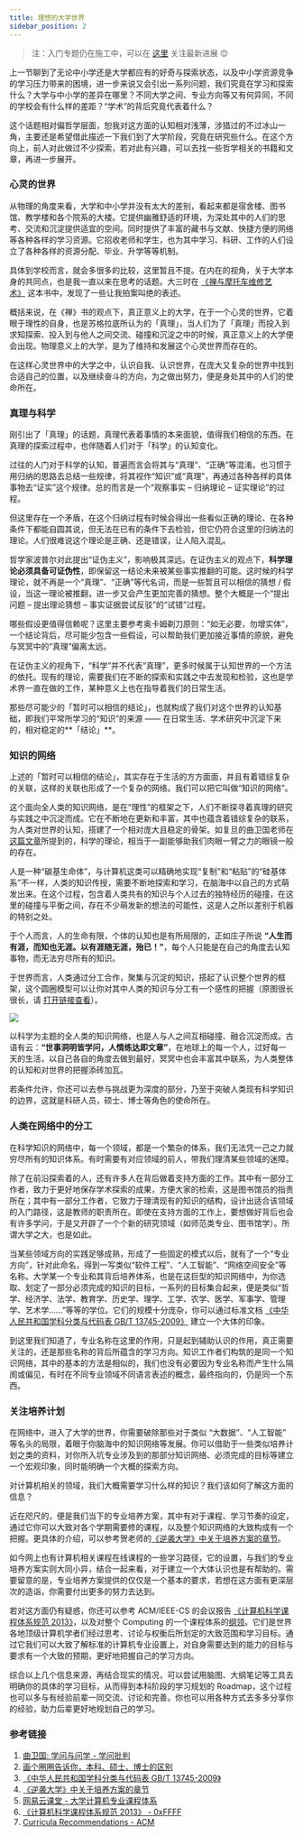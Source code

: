 ```yaml
---
title: 理想的大学世界
sidebar_position: 2
---
```


> 注：入门专题仍在施工中，可以在 [这里](https://0xffff.one/d/1545-guan-yu-xin-ban-ben-ru-men-zhuan-ti) 关注最新进展 😊

上一节聊到了无论中小学还是大学都应有的好奇与探索状态，以及中小学资源竞争的学习压力带来的困境，进一步来说又会引出一系列问题，我们究竟在学习和探索什么？大学与中小学的差异在哪里？不同大学之间、专业方向等又有何异同，不同的学校会有什么样的差距？“学术”的背后究竟代表着什么？

这个话题相对偏哲学层面，恕我对这方面的认知相对浅薄，涉猎过的不过冰山一角，主要还是希望借此描述一下我们到了大学阶段，究竟在研究些什么。在这个方向上，前人对此做过不少探索，若对此有兴趣，可以去找一些哲学相关的书籍和文章，再进一步展开。

### 心灵的世界

从物理的角度来看，大学和中小学并没有太大的差别，看起来都是宿舍楼、图书馆、教学楼和各个院系的大楼。它提供幽雅舒适的环境，为深处其中的人们的思考、交流和沉淀提供适宜的空间。同时提供了丰富的藏书与文献、快捷方便的网络等各种各样的学习资源。它招收老师和学生，也为其中学习、科研、工作的人们设立了各种各样的资源分配、毕业、升学等等机制。

具体到学校而言，就会多很多的比较，这里暂且不提。在内在的视角，关于大学本身的共同点，也是我一直以来在思考的话题。大三时在 [《禅与摩托车维修艺术》](https://book.douban.com/subject/6811366/) 这本书中，发现了一些让我拍案叫绝的表述。

概括来说，在《禅》书的观点下，真正意义上的大学，在于一个心灵的世界，它着眼于理性的自身，也是苏格拉底所认为的「真理」，当人们为了「真理」而投入到求知探索、投入到与他人之间交流、碰撞和沉淀之中的时候，真正意义上的大学便会出现。物理意义上的大学，是为了维持和发展这个心灵世界而存在的。

在这样心灵世界中的大学之中，认识自我、认识世界，在庞大又复杂的世界中找到合适自己的位置，以及继续奋斗的方向，为之做出努力，便是身处其中的人们的使命所在。

### 真理与科学

刚引出了「真理」的话题，真理代表着事情的本来面貌，值得我们相信的东西。在真理的探索过程中，也伴随着人们对于「科学」的认知变化。

过往的人门对于科学的认知，普遍而言会将其与“真理”、“正确”等混淆。也习惯于用归纳的思路去总结一些规律，将其视作“知识”或“真理”，再通过各种各样的具体事物去“证实”这个规律。总的而言是一个“观察事实 – 归纳理论 – 证实理论”的过程。

但这里存在一个矛盾，在这个归纳过程有时候会得出一些看似正确的理论、在各种条件下都能自圆其说，但无法在已有的条件下去检验，但它仍符合这里的归纳法的理论。人们很难说这个理论是正确、还是错误，让人陷入混乱。

哲学家波普尔对此提出“证伪主义”，影响极其深远。在证伪主义的观点下，**科学理论必须具备可证伪性**，即保留这一结论未来被某些事实推翻的可能。这时候的科学理论，就不再是一个“真理”、“正确”等代名词，而是一些暂且可以相信的猜想 / 假设，当这一理论被推翻，进一步又会产生更加完善的猜想。整个大概是一个“提出问题 – 提出理论猜想 – 事实证据尝试反驳”的“试错”过程。

哪些假设更值得信赖呢？这里主要参考奥卡姆剃刀原则：“如无必要，勿增实体”，一个结论背后，尽可能少包含一些假设，可以帮助我们更加接近事情的原貌，避免与冥冥中的“真理”偏离太远。

在证伪主义的视角下，“科学”并不代表“真理”，更多时候属于认知世界的一个方法的依托。现有的理论，需要我们在不断的探索和实践之中去发现和检验，这也是学术界一直在做的工作，某种意义上也在指导着我们的日常生活。

那些尽可能少的「暂时可以相信的结论」，也就构成了我们对这个世界的认知基础，即我们平常所学习的“知识”的来源 —— 在日常生活、学术研究中沉淀下来的，相对稳定的**「结论」**。

### 知识的网络

上述的「暂时可以相信的结论」，其实存在于生活的方方面面，并且有着错综复杂的关联，这样的关联也形成了一个复杂的网络。我们可以把它叫做“知识的网络”。

这个面向全人类的知识网络，是在“理性”的框架之下，人们不断探寻着真理的研究与实践之中沉淀而成。它在不断地在更新和丰富，其中也蕴含着错综复杂的联系，为人类对世界的认知，搭建了一个相对庞大且稳定的骨架。如复旦的曲卫国老师在[这篇文章](https://mp.weixin.qq.com/s?__biz=MzU4ODk2Njc4OA==&mid=2247483653&idx=1&sn=b50831b59ff1d0ed1689ccc8d7a02888&chksm=fdd5ffeecaa276f803b4cd6c6d5a225ed80ced023a308bcd63d37b58d616b5d8ddd61df47f93&mpshare=1&scene=1&srcid=#rd)所提到的，科学的理论，相当于一副能够助我们肉眼一臂之力的眼镜一般的存在。

人是一种“碳基生命体”，与计算机这类可以精确地实现“复制”和“粘贴”的“硅基体系”不一样，人类的知识传授，需要不断地探索和学习，在脑海中以自己的方式萌发出来。在这个过程，包含着人类共有的知识与个人过去的独特经历的碰撞，在这里的碰撞与平衡之间，存在不少萌发新的想法的可能性，这是人之所以差别于机器的特别之处。

于个人而言，人的生命有限，个体的认知也是有所局限的，正如庄子所说 **“人生而有涯，而知也无涯。以有涯随无涯，殆已！”**，每个人只能是在自己的角度去认知事物，而无法穷尽所有的知识。

于世界而言，人类通过分工合作，聚集与沉淀的知识，搭起了认识整个世界的框架，这个圆圈模型可以让你对其中人类的知识与分工有一个感性的把握（原图很长很长，请 [打开链接查看](https://static.0xffff.one/assets/files/2022-07-02/1656755525-570131-knowledge-circle.jpg)）。

<a href="https://static.0xffff.one/assets/files/2022-07-02/1656755525-570131-knowledge-circle.jpg" target="_blank" title="点击查看原图">
  <img src="https://static.0xffff.one/files/2023-10-20/1697815200-36107-human-knowledge.jpg" style={{ maxWidth: '300px' }} />
</a>

以科学为主题的全人类的知识网络，也是人与人之间互相碰撞、融合沉淀而成。古语有云：**“世事洞明皆学问，人情练达即文章”**，在地球上的每一个人，过好每一天的生活，以自己各自的角度去做到最好，冥冥中也会丰富其中联系，为人类整体的认知和对世界的把握添砖加瓦。

若条件允许，你还可以去参与挑战更为深度的部分，乃至于突破人类现有科学知识的边界，这就是科研人员，硕士、博士等角色的使命所在。

### 人类在网络中的分工

在科学知识的网络中，每一个领域，都是一个繁杂的体系，我们无法凭一己之力就穷尽所有的知识体系。有时需要有对应领域的前人，带我们理清某些领域的迷障。

除了在前沿探索着的人，还有许多人在背后做着支持方面的工作。其中有一部分工作者，致力于更好地保存学术探索的成果，方便大家的检索，这是图书馆员的指责所在；其中有一部分工作者，它致力于理清现有的知识的结构，设计出适合该领域的入门路径，这是教师的职责所在。即使在支持方面的工作上，要想做好背后也会有许多学问，于是又开辟了一个个新的研究领域（如师范类专业、图书馆学）。所谓大学之大，也是如此。

当某些领域方向的实践足够成熟，形成了一些固定的模式以后，就有了一个“专业方向”，针对此命名，得到一写类似“软件工程”、“人工智能”、“网络空间安全”等名称。大学某一个专业和其背后培养体系，也是在这巨型的知识网络中，为你选取、划定了一部分必须完成的知识的目标，一系列的目标集合起来，便是类似“哲学、经济学、法学、教育学、历史学、理学、工学、农学、医学、军事学、管理学、艺术学......”等等的学位。它们的规模十分庞杂，你可以通过标准文档 [《中华人民共和国学科分类与代码表 GB/T 13745-2009》](http://kyy.njtech.edu.cn/__local/C/A6/D3/BCF7A81B9A2ADB3E6911A03218D_EF642747_1198AA.pdf?e=.pdf) 建立一个大体的印象。

到这里我们知道了，专业名称在这里的作用，只是起到辅助认识的作用，真正需要关注的，还是那些名称的背后所蕴含的学习方向。知识工作者们构筑的是同一个知识网络，其中的基本的方法是相似的，我们也没有必要因为专业名称而产生什么隔阂或偏见，有时在不同专业领域不同语言表述的概念，最终指向的，仍是同一个东西。

### 关注培养计划

在网络中，进入了大学的世界，你需要破除那些对于类似 “大数据”、“人工智能” 等名头的局限，着眼于你脑海中的知识网络等发展。你可以借助于一些类似培养计划之类的资料，对你所入坑专业涉及到的那部分知识网络、必须完成的目标等建立一个宏观印象，同时能明确一个大概的探索方向。

对计算机相关的领域，我们大概需要学习什么样的知识？我们该如何了解这方面的信息？

近在咫尺的，便是我们当下的专业培养方案，其中有对于课程、学习节奏的设定，通过它你可以大致对各个学期需要修的课程，以及整个知识网络的大致构成有一个把握。更具体的介绍，可以参考贺老师的[《逆袭大学》中关于培养方案的章节](https://blog.csdn.net/sxhelijian/article/details/86152950)。

如今网上也有计算机相关课程在线课程的一些学习路径，它的设置，与我们的专业培养方案实则大同小异，结合一起来看，对于建立一个大体认识也是有帮助的。需要留意的是，专业培养方案提供的仅仅是一个基本的要求，若想在这方面有更深层次的造诣，你需要付出更多的努力去达到。

若对这方面仍有疑惑，你还可以参考 ACM/IEEE-CS 的会议报告 [《计算机科学课程体系规范 2013》](https://0xffff.one/d/276-ji-suan-ji-ke-xue-ke-cheng-ti-xi-gui-fan-2013)，以及对整个 Computing 的一个课程体系的[纲领](https://www.acm.org/education/curricula-recommendations)。它们是世界各地顶级计算机学者们经过思考、讨论与权衡后所划定的大致范围和学习目标。通过它我们可以大致了解标准的计算机专业设置上，对自身需要达到的能力的目标与要求有一个大致的预期，更好地把握自己的学习方向。

综合以上几个信息来源，再结合现实的情况，可以尝试用脑图、大纲笔记等工具去明确你的具体的学习目标，从而得到本科阶段的学习规划的 Roadmap，这个过程也可以多与有经验前辈一同交流、讨论和完善。你也可以用各种方式去多多分享你的经验，助力后辈更好地规划自己的学习。

### 参考链接

1. [曲卫国: 学问与问学 - 学问批判](https://mp.weixin.qq.com/s?__biz=MzU4ODk2Njc4OA==&mid=2247483653&idx=1&sn=b50831b59ff1d0ed1689ccc8d7a02888&chksm=fdd5ffeecaa276f803b4cd6c6d5a225ed80ced023a308bcd63d37b58d616b5d8ddd61df47f93&mpshare=1&scene=1&srcid=#rd)
2. [画个圈圈告诉你，本科、硕士、博士的区别](https://static.0xffff.one/assets/files/2022-07-02/1656755525-570131-knowledge-circle.jpg)
3. [《中华人民共和国学科分类与代码表 GB/T 13745-2009》](http://kyy.njtech.edu.cn/__local/C/A6/D3/BCF7A81B9A2ADB3E6911A03218D_EF642747_1198AA.pdf?e=.pdf)
4. [《逆袭大学》中关于培养方案的章节](https://blog.csdn.net/sxhelijian/article/details/86152950)
5. [网易云课堂 - 大学计算机专业课程体系](https://study.163.com/curricula/cs.htm)
6. [《计算机科学课程体系规范 2013》 - 0xFFFF](https://0xffff.one/d/276-ji-suan-ji-ke-xue-ke-cheng-ti-xi-gui-fan-2013)
7. [Curricula Recommendations - ACM](https://www.acm.org/education/curricula-recommendations)
